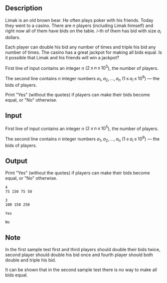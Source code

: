 ## Description

<div><p>Limak is an old brown bear. He often plays poker with his friends. Today they went to a casino. There are <span class="tex-span"><i>n</i></span> players (including Limak himself) and right now all of them have bids on the table. <span class="tex-span"><i>i</i></span>-th of them has bid with size <span class="tex-span"><i>a</i><sub class="lower-index"><i>i</i></sub></span> dollars.</p><p>Each player can double his bid any number of times and triple his bid any number of times. The casino has a great jackpot for making all bids equal. Is it possible that Limak and his friends will win a jackpot?</p></div><div class="input-specification"><p>First line of input contains an integer <span class="tex-span"><i>n</i></span> (<span class="tex-span">2 ≤ <i>n</i> ≤ 10<sup class="upper-index">5</sup></span>), the number of players.</p><p>The second line contains <span class="tex-span"><i>n</i></span> integer numbers <span class="tex-span"><i>a</i><sub class="lower-index">1</sub>, <i>a</i><sub class="lower-index">2</sub>, ..., <i>a</i><sub class="lower-index"><i>n</i></sub></span> (<span class="tex-span">1 ≤ <i>a</i><sub class="lower-index"><i>i</i></sub> ≤ 10<sup class="upper-index">9</sup></span>) — the bids of players.</p></div><div class="output-specification"><p>Print "<span class="tex-font-style-tt">Yes</span>" (without the quotes) if players can make their bids become equal, or "<span class="tex-font-style-tt">No</span>" otherwise.</p></div>

## Input

<p>First line of input contains an integer <span class="tex-span"><i>n</i></span> (<span class="tex-span">2 ≤ <i>n</i> ≤ 10<sup class="upper-index">5</sup></span>), the number of players.</p><p>The second line contains <span class="tex-span"><i>n</i></span> integer numbers <span class="tex-span"><i>a</i><sub class="lower-index">1</sub>, <i>a</i><sub class="lower-index">2</sub>, ..., <i>a</i><sub class="lower-index"><i>n</i></sub></span> (<span class="tex-span">1 ≤ <i>a</i><sub class="lower-index"><i>i</i></sub> ≤ 10<sup class="upper-index">9</sup></span>) — the bids of players.</p>

## Output

<p>Print "<span class="tex-font-style-tt">Yes</span>" (without the quotes) if players can make their bids become equal, or "<span class="tex-font-style-tt">No</span>" otherwise.</p>





```input1
4
75 150 75 50

```




```input2
3
100 150 250

```




```output1
Yes

```




```output2
No

```



## Note

<p>In the first sample test first and third players should double their bids twice, second player should double his bid once and fourth player should both double and triple his bid.</p><p>It can be shown that in the second sample test there is no way to make all bids equal.</p>
